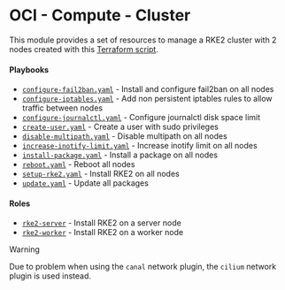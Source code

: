 # OCI - Compute - Cluster

This module provides a set of resources to manage a RKE2 cluster with 2 nodes created with this [Terraform script](../../../../terraform/oci/compute/).

#### Playbooks

- [`configure-fail2ban.yaml`](./configure-fail2ban.yaml) - Install and configure fail2ban on all nodes
- [`configure-iptables.yaml`](./configure-iptables.yaml) - Add non persistent iptables rules to allow traffic between nodes
- [`configure-journalctl.yaml`](./configure-journalctl.yaml) - Configure journalctl disk space limit
- [`create-user.yaml`](./create-user.yaml) - Create a user with sudo privileges
- [`disable-multipath.yaml`](./disable-multipath.yaml) - Disable multipath on all nodes
- [`increase-inotify-limit.yaml`](./increase-inotify-limit.yaml) - Increase inotify limit on all nodes
- [`install-package.yaml`](./install-package.yaml) - Install a package on all nodes
- [`reboot.yaml`](./reboot.yaml) - Reboot all nodes
- [`setup-rke2.yaml`](./setup-rke2.yaml) - Install RKE2 on all nodes
- [`update.yaml`](./update.yaml) - Update all packages

#### Roles

- [`rke2-server`](./roles/rke2-server) - Install RKE2 on a server node
- [`rke2-worker`](./roles/rke2-worker) - Install RKE2 on a worker node

> [!WARNING]  
> Due to problem when using the `canal` network plugin, the `cilium` network plugin is used instead.
